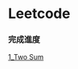 # Leetcode

### 完成進度

[1_Two Sum](https://github.com/leoh192/my-learning-notes/blob/master/Leetcode/"1_Two%20Sum_06170231.py")
